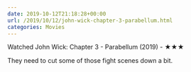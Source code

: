 ```yaml
---
date: 2019-10-12T21:18:28+00:00
url: /2019/10/12/john-wick-chapter-3-parabellum.html
categories: Movies
---
```

Watched John Wick: Chapter 3 - Parabellum (2019) - ★★★

They need to cut some of those fight scenes down a bit.


